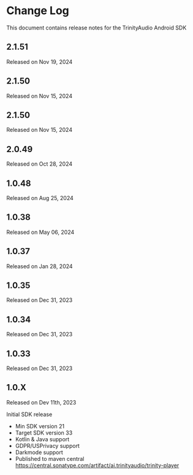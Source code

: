 # Change Log
This document contains release notes for the TrinityAudio Android SDK

## 2.1.51
Released on Nov 19, 2024


## 2.1.50
Released on Nov 15, 2024


## 2.1.50
Released on Nov 15, 2024


## 2.0.49
Released on Oct 28, 2024


## 1.0.48
Released on Aug 25, 2024


## 1.0.38
Released on May 06, 2024


## 1.0.37
Released on Jan 28, 2024


## 1.0.35
Released on Dec 31, 2023


## 1.0.34
Released on Dec 31, 2023


## 1.0.33
Released on Dec 31, 2023


## 1.0.X
Released on Dev 11th, 2023

Initial SDK release
- Min SDK version 21
- Target SDK version 33
- Kotlin & Java support
- GDPR/USPrivacy support
- Darkmode support 
- Published to maven central https://central.sonatype.com/artifact/ai.trinityaudio/trinity-player

